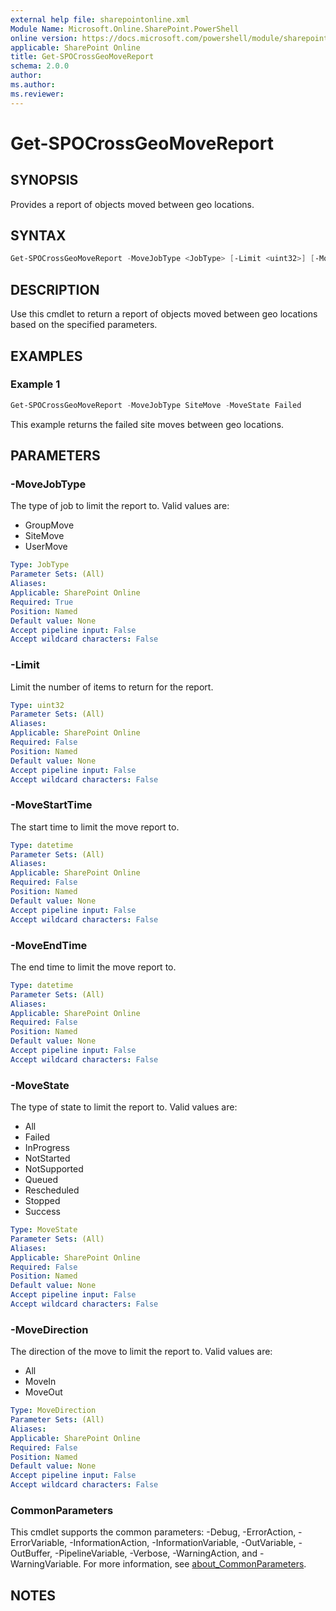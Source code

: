 ```yaml
---
external help file: sharepointonline.xml
Module Name: Microsoft.Online.SharePoint.PowerShell
online version: https://docs.microsoft.com/powershell/module/sharepoint-online/get-spocrossgeomovereport
applicable: SharePoint Online
title: Get-SPOCrossGeoMoveReport
schema: 2.0.0
author:
ms.author:
ms.reviewer:
---
```


# Get-SPOCrossGeoMoveReport

## SYNOPSIS

Provides a report of objects moved between geo locations.

## SYNTAX

```powershell
Get-SPOCrossGeoMoveReport -MoveJobType <JobType> [-Limit <uint32>] [-MoveStartTime <datetime>] [-MoveEndTime <datetime>] [-MoveState <MoveState>] [-MoveDirection <MoveDirection>] [<CommonParameters>]
```

## DESCRIPTION

Use this cmdlet to return a report of objects moved between geo locations based on the specified parameters.

## EXAMPLES

### Example 1

```powershell
Get-SPOCrossGeoMoveReport -MoveJobType SiteMove -MoveState Failed
```

This example returns the failed site moves between geo locations.

## PARAMETERS

### -MoveJobType

The type of job to limit the report to. Valid values are:

* GroupMove
* SiteMove
* UserMove

```yaml
Type: JobType
Parameter Sets: (All)
Aliases:
Applicable: SharePoint Online
Required: True
Position: Named
Default value: None
Accept pipeline input: False
Accept wildcard characters: False
```

### -Limit

Limit the number of items to return for the report.

```yaml
Type: uint32
Parameter Sets: (All)
Aliases:
Applicable: SharePoint Online
Required: False
Position: Named
Default value: None
Accept pipeline input: False
Accept wildcard characters: False
```

### -MoveStartTime

The start time to limit the move report to.

```yaml
Type: datetime
Parameter Sets: (All)
Aliases:
Applicable: SharePoint Online
Required: False
Position: Named
Default value: None
Accept pipeline input: False
Accept wildcard characters: False
```

### -MoveEndTime

The end time to limit the move report to.

```yaml
Type: datetime
Parameter Sets: (All)
Aliases:
Applicable: SharePoint Online
Required: False
Position: Named
Default value: None
Accept pipeline input: False
Accept wildcard characters: False
```

### -MoveState

The type of state to limit the report to. Valid values are:

* All
* Failed
* InProgress
* NotStarted
* NotSupported
* Queued
* Rescheduled
* Stopped
* Success

```yaml
Type: MoveState
Parameter Sets: (All)
Aliases:
Applicable: SharePoint Online
Required: False
Position: Named
Default value: None
Accept pipeline input: False
Accept wildcard characters: False
```

### -MoveDirection

The direction of the move to limit the report to. Valid values are:

* All
* MoveIn
* MoveOut

```yaml
Type: MoveDirection
Parameter Sets: (All)
Aliases:
Applicable: SharePoint Online
Required: False
Position: Named
Default value: None
Accept pipeline input: False
Accept wildcard characters: False
```

### CommonParameters

This cmdlet supports the common parameters: -Debug, -ErrorAction, -ErrorVariable, -InformationAction, -InformationVariable, -OutVariable, -OutBuffer, -PipelineVariable, -Verbose, -WarningAction, and -WarningVariable. For more information, see [about_CommonParameters](https://go.microsoft.com/fwlink/p/?LinkID=113216).

## NOTES
